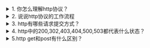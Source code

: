 <details>
<summary>1. 你怎么理解http协议？</summary>



</details>

<details>
<summary>2. 说说http协议的工作流程</summary>


</details>

<details>
<summary>3. http有哪些请求提交方式？</summary>



</details>

<details>
<summary>4. http中的200,302,403,404,500,503都代表什么状态？</summary>


</details>

<details>
<summary>5.http get和post有什么区别？</summary>


</details>
